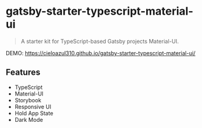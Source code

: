 # gatsby-starter-typescript-material-ui

> A starter kit for TypeScript-based Gatsby projects Material-UI.

DEMO: https://cieloazul310.github.io/gatsby-starter-typescript-material-ui/

## Features

- TypeScript
- Material-UI
- Storybook
- Responsive UI
- Hold App State
- Dark Mode

<!--
The [default Gatsby starter](https://github.com/gatsbyjs/gatsby-starter-default) converted to [TypeScript](https://www.typescriptlang.org/).

For an overview of the project structure please refer to the [Gatsby documentation - Building with Components](https://www.gatsbyjs.org/docs/building-with-components/)

Install this starter (assuming Gatsby is installed) by running from your CLI:
```
gatsby new gatsby-starter-typescript https://github.com/haysclark/gatsby-starter-typescript
```

## Deploy

[![Deploy to Netlify](https://www.netlify.com/img/deploy/button.svg)](https://app.netlify.com/start/deploy?repository=https://github.com/haysclark/gatsby-starter-typescript)
-->
